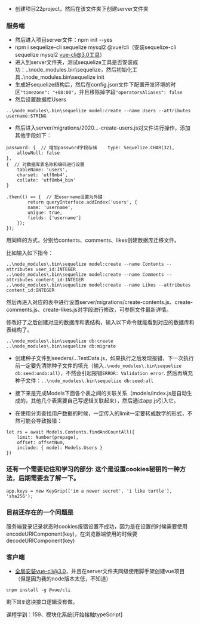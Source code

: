- 创建项目22project，然后在该文件夹下创建server文件夹

### 服务端
- 然后进入项目server文件：npm init --yes
- npm i sequelize-cli sequelize mysql2  @vue/cli（安装sequelize-cli sequelize mysql2  vue-cli@3.0工具）
- 进入到server文件夹，测试sequelize工具是否安装成功：..\node_modules\.bin\sequelize，然后初始化工具..\node_modules\.bin\sequelize init
- 生成好sequelize结构后，然后在config.json文件下配置开发环境的时区`"timezone": "+08:00"`，并且移除掉字段`"operatorsAliases": false`
- 然后设置数据库Users
```
..\node_modules\.bin\sequelize model:create --name Users --attributes username:STRING
```
- 然后进入server/migrations/2020...-create-users.js对文件进行操作，添加其他字段如下：
```
password: {  // 增加password字段存储    type: Sequelize.CHAR(32),
    allowNull: false
},
{  // 对数据库表名称和编码进行设置
    tableName: 'users',
    charset: 'utf8mb4',
    collate: 'utf8mb4_bin'
}

.then(() => {  // 把username设置为外键
        return queryInterface.addIndex('users', {
        name: 'username',
        unique: true,
        fields: ['username']
    });
});
```
用同样的方式，分别给contents、comments、likes创建数据库迁移文件。

比如输入如下指令：
```
..\node_modules\.bin\sequelize model:create --name Contents --attributes user_id:INTEGER
..\node_modules\.bin\sequelize model:create --name Comments --attributes content_id:INTEGER
..\node_modules\.bin\sequelize model:create --name Likes --attributes content_id:INTEGER
```
然后再进入对应的表中进行设置server/migrations/create-contents.js、create-comments.js、create-likes.js对字段进行修改，可参照文件最新详情。

修改好了之后创建对应的数据库和表结构，输入以下命令就能看到对应的数据库和表结构了。
```
..\node_modules\.bin\sequelize db:create
..\node_modules\.bin\sequelize db:migrate
```

- 创建种子文件到seeders/...TestData.js，如果执行之后发现报错，下一次执行前一定要先清除种子文件的填充（输入`.\node_modules\.bin\sequelize db:seed:undo:all`），不然会引起报错`ERROR: Validation error`.
然后再填充种子文件：`..\node_modules\.bin\sequelize db:seed:all`

- 接下来是完成Models下面各个表之间的关联关系（models/index.js是自动生成的，其他几个表需要自己写逻辑关联起来），然后通过app.js引入它。


- 在使用分页查找用户数据的时候，一定传入的limit一定要转成数字的形式，不然可能会导致报错：
```
let rs = await Models.Contents.findAndCountAll({
    limit: Number(prepage),
    offset: offsetNum,
    include: { model: Models.Users }
})
```


### 还有一个需要记住和学习的部分: 这个是设置cookies秘钥的一种方法，后期需要去了解一下。
```
app.keys = new KeyGrip(['im a newer secret', 'i like turtle'], 'sha256');
```


### 目前还存在的一个问题是
服务端登录记录状态时cookies报错设置不成功，因为是在设置的时候需要使用encodeURIComponent(key)，在浏览器端使用的时候要decodeURIComponent(key)


### 客户端
- 全局安装vue-cli@3.0，并且在server文件夹同级使用脚手架创建vue项目（但是因为我的node版本太低，不知道）
```
cnpm install -g @vue/cli

```


剩下`回复`这块接口逻辑没有做。

课程学到：159、模块化系统[开始接触typeScript]

